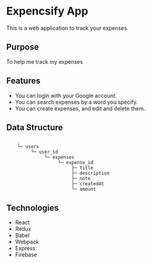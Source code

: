 # Expencsify App

This is a web application to track your expenses.

## Purpose
To help me track my expenses

## Features
 - You can login with your Google account.
 - You can search expenses by a word you specify.
 - You can create expenses, and edit and delete them.

## Data Structure
```
    .
    └─ users
         └─ user_id
              └─ expenses
                   └─ expense_id
                        ├─ title
                        ├─ description
                        ├─ note
                        ├─ createdAt
                        └─ amount
```
 
## Technologies
- React
- Redux
- Babel
- Webpack
- Express
- Firebase
